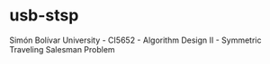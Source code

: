 # usb-stsp
Simón Bolívar University - CI5652 - Algorithm Design II - Symmetric Traveling Salesman Problem

